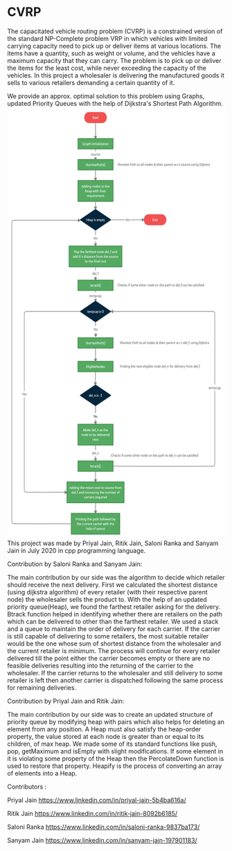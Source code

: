 # CVRP


The capacitated vehicle routing problem (CVRP) is a constrained version of the standard NP-Complete problem VRP in which vehicles with limited carrying capacity need to pick up or deliver items at various locations. The items have a quantity, such as weight or volume, and the vehicles have a maximum capacity that they can carry. The problem is to pick up or deliver the items for the least cost, while never exceeding the capacity of the vehicles. In this project a wholesaler is delivering the manufactured goods it sells to various retailers demanding a certain quantity of it.

We provide an approx. optimal solution to this problem using Graphs, updated Priority Queues with the help of Dijkstra's Shortest Path Algorithm.
<br>
<img height = "1000" align = "middle" src = "https://github.com/fab-4/CVRP/blob/24874acf70d470239ecc186b13e3319de14e058a/Flowchart.jpg" />
<br>
This project was made by Priyal Jain, Ritik Jain, Saloni Ranka and Sanyam Jain in July 2020 in cpp programming language.

Contribution by Saloni Ranka and Sanyam Jain:

The main contribution by our side was the algorithm to decide which retailer should receive the next delivery. First we calculated the shortest distance (using dijkstra algorithm) of every retailer (with their respective parent node) the wholesaler sells the product to. With the help of an updated priority queue(Heap), we found the farthest retailer asking for the delivery. Btrack function helped in identifying whether there are retailers on the path which can be delivered to other than the farthest retailer. We used a stack and a queue to maintain the order of delivery for each carrier. If the carrier is still capable of delivering to some retailers, the most suitable retailer would be the one whose sum of shortest distance from the wholesaler and the current retailer is minimum. The process will continue for every retailer delivered till the point either the carrier becomes empty or there are no feasible deliveries resulting into the returning of the carrier to the wholesaler. If the carrier returns to the wholesaler and still delivery to some retailer is left then another carrier is dispatched following the same process for remaining deliveries.


Contribution by Priyal Jain and Ritik Jain: 

The main contribution by our side was to create an updated structure of priority queue by modifying heap with pairs which also helps for deleting an element from any position. A Heap must also satisfy the heap-order property, the value stored at each node is greater than or equal to its children, of max heap. We made some of its standard functions like push, pop, getMaximum and isEmpty with slight modifications. If some element in it is violating some property of the Heap then the PercolateDown function is used to restore that property. Heapify is the process of converting an array of elements into a Heap. 


Contributors :  

Priyal Jain         https://www.linkedin.com/in/priyal-jain-5b4ba616a/ 

Ritik Jain          https://www.linkedin.com/in/ritik-jain-8092b6185/ 

Saloni Ranka        https://www.linkedin.com/in/saloni-ranka-9837ba173/ 

Sanyam Jain         https://www.linkedin.com/in/sanyam-jain-197901183/
